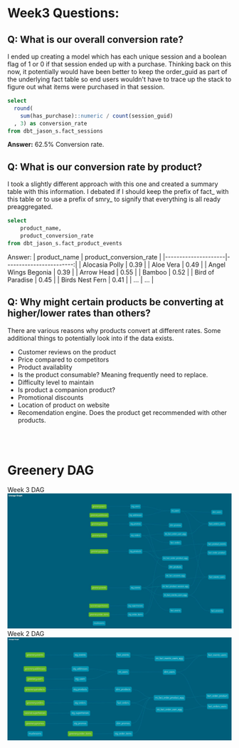 # Week3 Questions:

## Q: What is our overall conversion rate?

I ended up creating a model which has each unique session and a boolean flag of 1 or 0 if that session ended up with a purchase. Thinking back on this now, it potentially would have been better to keep the order_guid as part of the underlying fact table so end users wouldn't have to trace up the stack to figure out what items were purchased in that session.

~~~~sql
select 
  round(
    sum(has_purchase)::numeric / count(session_guid)
  , 3) as conversion_rate
from dbt_jason_s.fact_sessions
~~~~
**Answer:** 62.5% Conversion rate.


## Q: What is our conversion rate by product?

I took a slightly different approach with this one and created a summary table with this information. I debated if I should keep the prefix of fact_ with this table or to use a prefix of smry_ to signify that everything is all ready preaggregated.

~~~~sql
select 
    product_name,
    product_conversion_rate
from dbt_jason_s.fact_product_events
~~~~
Answer:
| product_name        | product_conversion_rate |
|---------------------|------------------------:|
| Alocasia Polly      | 0.39                    |
| Aloe Vera           | 0.49                    |
| Angel Wings Begonia | 0.39                    |
| Arrow Head          | 0.55                    |
| Bamboo              | 0.52                    |
| Bird of Paradise    | 0.45                    |
| Birds Nest Fern     | 0.41                    |
| ...                 | ...                     |

## Q: Why might certain products be converting at higher/lower rates than others? 

There are various reasons why products convert at different rates. Some additional things to potentially look into if the data exists.
- Customer reviews on the product
- Price compared to competitors
- Product availablity
- Is the product consumable? Meaning frequently need to replace.
- Difficulty level to maintain
- Is product a companion product?
- Promotional discounts
- Location of product on website
- Recomendation engine. Does the product get recommended with other products.

<br></br>
# Greenery DAG
Week 3 DAG
![](./week3_dag.JPG)
Week 2 DAG
![](./week2_dag.JPG)
